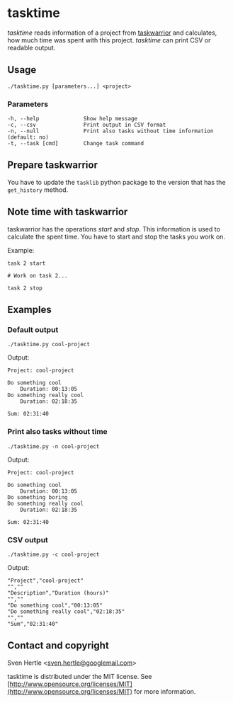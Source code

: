 tasktime
========

*tasktime* reads information of a project from [taskwarrior](http://www.taskwarrior.org) and calculates, how much time was spent with this project.
*tasktime* can print CSV or readable output.

Usage
-----

    ./tasktime.py [parameters...] <project>

### Parameters

    -h, --help              Show help message
    -c, --csv               Print output in CSV format
    -n, --null              Print also tasks without time information (default: no)
    -t, --task [cmd]        Change task command

Prepare taskwarrior
-------------------

You have to update the `tasklib` python package to the version that has the
`get_history` method.

Note time with taskwarrior
--------------------------

taskwarrior has the operations *start* and *stop*.
This information is used to calculate the spent time.
You have to start and stop the tasks you work on.

Example:

    task 2 start

    # Work on task 2...

    task 2 stop

Examples
--------

### Default output

    ./tasktime.py cool-project

Output:

    Project: cool-project

    Do something cool
        Duration: 00:13:05
    Do something really cool
        Duration: 02:18:35

    Sum: 02:31:40

### Print also tasks without time

    ./tasktime.py -n cool-project

Output:

    Project: cool-project

    Do something cool
        Duration: 00:13:05
    Do something boring
    Do something really cool
        Duration: 02:18:35

    Sum: 02:31:40

### CSV output

    ./tasktime.py -c cool-project

Output:

    "Project","cool-project"
    "",""
    "Description","Duration (hours)"
    "",""
    "Do something cool","00:13:05"
    "Do something really cool","02:18:35"
    "",""
    "Sum","02:31:40"

Contact and copyright
---------------------

Sven Hertle <<sven.hertle@googlemail.com>>

tasktime is distributed under the MIT license. See [http://www.opensource.org/licenses/MIT](http://www.opensource.org/licenses/MIT) for more information.
